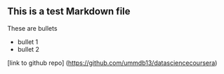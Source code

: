 ## This is a test Markdown file

These are bullets
* bullet 1
* bullet 2

[link to github repo] (https://github.com/ummdb13/datasciencecoursera)